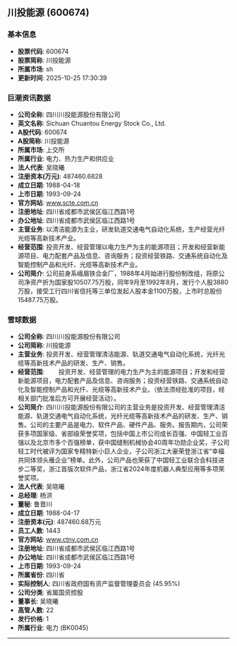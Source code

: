 ## 川投能源 (600674)

### 基本信息

- **股票代码**: 600674
- **股票简称**: 川投能源
- **所属市场**: sh
- **更新时间**: 2025-10-25 17:30:39

### 巨潮资讯数据

- **公司全称**: 四川川投能源股份有限公司
- **英文名称**: Sichuan Chuantou Energy Stock Co., Ltd.
- **A股代码**: 600674
- **A股简称**: 川投能源
- **所属市场**: 上交所
- **所属行业**: 电力、热力生产和供应业
- **法人代表**: 吴晓曦
- **注册资本(万元)**: 487460.6828
- **成立日期**: 1988-04-18
- **上市日期**: 1993-09-24
- **官方网站**: www.scte.com.cn
- **注册地址**: 四川省成都市武侯区临江西路1号
- **办公地址**: 四川省成都市武侯区临江西路1号
- **主营业务**: 以清洁能源为主业，研发轨道交通电气自动化系统，生产经营光纤光缆等高新技术产业。
- **经营范围**: 投资开发、经营管理以电力生产为主的能源项目；开发和经营新能源项目、电力配套产品及信息、咨询服务；投资经营铁路、交通系统自动化及智能控制产品和光纤、光缆等高新技术产业。
- **公司简介**: 公司前身系峨眉铁合金厂，1988年4月始进行股份制改组，将原公司净资产折为国家股10507.75万股，同年9月至1992年8月，发行个人股3880万股，接受工行四川省信托等三单位发起人股本金1100万股，上市时总股份15487.75万股。

### 雪球数据

- **公司全称**: 四川川投能源股份有限公司
- **公司简称**: 川投能源
- **主营业务**: 投资开发、经营管理清洁能源、轨道交通电气自动化系统，光纤光缆等高新技术产品的研发、生产、销售。
- **经营范围**: 　　投资开发、经营管理的电力生产为主的能源项目；开发和经营新能源项目，电力配套产品及信息、咨询服务；投资经营铁路、交通系统自动化及智能控制产品和光仟、光缆等高新技术产业。（依法须经批准的项目，经相关部门批准后方可开展经营活动）。
- **公司简介**: 四川川投能源股份有限公司的主营业务是投资开发、经营管理清洁能源、轨道交通电气自动化系统，光纤光缆等高新技术产品的研发、生产、销售。公司的主要产品是电力、软件产品、硬件产品、服务。报告期内，公司荣获多项国家级、省部级荣誉奖项，包括中国上市公司成长百强、中国轻工业百强以及北京市多个百强榜单，获中国缝制机械协会40周年功勋企业奖，子公司轻工时代被评为国家专精特新小巨人企业，子公司浙江大豪荣登浙江省“幸福共同体领头雁企业”榜单。此外，公司产品也荣获了中国轻工业联合会科技进步二等奖，浙江首版次软件产品，浙江省2024年度机器人典型应用等多项荣誉奖项。
- **法人代表**: 吴晓曦
- **总经理**: 杨洪
- **董秘**: 鲁晋川
- **成立日期**: 1988-04-17
- **注册资本(元)**: 487460.68万元
- **员工人数**: 1443
- **官方网站**: www.ctny.com.cn
- **注册地址**: 四川省成都市武侯区临江西路1号
- **办公地址**: 四川省成都市武侯区临江西路1号
- **上市日期**: 1993-09-24
- **所属省份**: 四川省
- **实际控制人**: 四川省政府国有资产监督管理委员会 (45.95%)
- **公司分类**: 省属国资控股
- **董事长**: 吴晓曦
- **高管人数**: 22
- **发行价格**: 1
- **所属行业**: 电力 (BK0045)

---